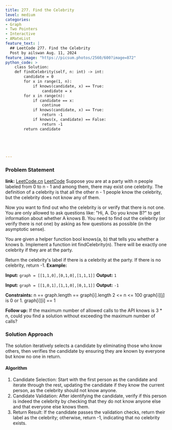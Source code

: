 ```yaml
---
title: 277. Find the Celebrity
level: medium
categories:
- Graph
- Two Pointers
- Interactive
- AMateList
feature_text: |
  ## LeetCode 277. Find the Celebrity
  Post by ailswan Aug. 11, 2024
feature_image: "https://picsum.photos/2560/600?image=872"
python_code: >
    class Solution:
    def findCelebrity(self, n: int) -> int:
        candidate = 0
        for x in range(1, n):
            if knows(candidate, x) == True:
                candidate = x
        for x in range(n):
            if candidate == x:
                continue
            if knows(candidate, x) == True:
                return -1
            if knows(x, candidate) == False:
                return -1
        return candidate


       
         

---
```


### Problem Statement
**link:**
[LeetCode.cn](https://leetcode.cn/problems/graph-valid-tree)
[LeetCode](https://leetcode.com/graph-valid-tree/)
Suppose you are at a party with n people labeled from 0 to n - 1 and among them, there may exist one celebrity. The definition of a celebrity is that all the other n - 1 people know the celebrity, but the celebrity does not know any of them.

Now you want to find out who the celebrity is or verify that there is not one. You are only allowed to ask questions like: "Hi, A. Do you know B?" to get information about whether A knows B. You need to find out the celebrity (or verify there is not one) by asking as few questions as possible (in the asymptotic sense).

You are given a helper function bool knows(a, b) that tells you whether a knows b. Implement a function int findCelebrity(n). There will be exactly one celebrity if they are at the party.

Return the celebrity's label if there is a celebrity at the party. If there is no celebrity, return -1.
**Example:**

**Input:** `graph = [[1,1,0],[0,1,0],[1,1,1]]`
**Output:** `1`

**Input:** `graph = [[1,0,1],[1,1,0],[0,1,1]]`
**Output:** `-1`

**Constraints:** 
n == graph.length == graph[i].length
2 <= n <= 100
graph[i][j] is 0 or 1.
graph[i][i] == 1

**Follow up:** If the maximum number of allowed calls to the API knows is 3 * n, could you find a solution without exceeding the maximum number of calls?

### Solution Approach
The solution iteratively selects a candidate by eliminating those who know others, then verifies the candidate by ensuring they are known by everyone but know no one in return.

#### Algorithm
1. Candidate Selection: Start with the first person as the candidate and iterate through the rest, updating the candidate if they know the current person, as the celebrity should not know anyone.
2. Candidate Validation: After identifying the candidate, verify if this person is indeed the celebrity by checking that they do not know anyone else and that everyone else knows them.
3. Return Result: If the candidate passes the validation checks, return their label as the celebrity; otherwise, return -1, indicating that no celebrity exists.